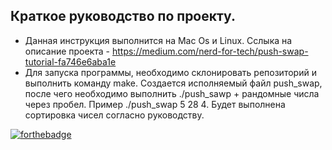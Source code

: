 ## Краткое руководство по проекту.

* Данная инструкция выполнится на Mac Os и Linux.
Сслыка на описание проекта - https://medium.com/nerd-for-tech/push-swap-tutorial-fa746e6aba1e
* Для запуска программы, необходимо склонировать репозиторий и выполнить команду make.
Создается исполняемый файл push_swap, после чего необходимо выполнить ./push_sawp + рандомные числа через пробел.
Пример ./push_swap 5 28 4.
Будет выполнена сортировка чисел согласно руководству.

[![forthebadge](https://forthebadge.com/images/badges/made-with-c.svg)](https://forthebadge.com)
